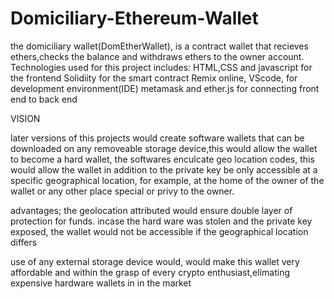 # Domiciliary-Ethereum-Wallet
 the domiciliary wallet(DomEtherWallet), is a contract wallet that recieves ethers,checks the balance and withdraws ethers to the owner account.
 Technologies used for this project includes:
 HTML,CSS and javascript for the frontend
 Solidiity for the smart contract
 Remix online, VScode, for development environment(IDE)
 metamask and ether.js for connecting front end to back end
 
 VISION
 
 later versions of this projects would create software wallets that can be downloaded on any removeable storage device,this would allow the wallet to become a hard wallet,
 the softwares enculcate geo location codes, this would allow the wallet in addition to the private key be only accessible at a specific geographical location, for example,
 at the home of the owner of the wallet or any other place special or privy to the owner.
 
 advantages;
 the geolocation attributed would ensure double layer of protection for funds. incase the hard ware was stolen and the private key exposed, the wallet would not be accessible
 if the geographical location differs
 
 use of any external storage device would, would make this wallet very affordable and within the grasp of every crypto enthusiast,elimating expensive hardware wallets in 
 in the market
